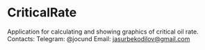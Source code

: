 # CriticalRate
Application for calculating and showing graphics of critical oil rate.
Contacts: Telegram: @jocund
          Email: jasurbekodilov@gmail.com
